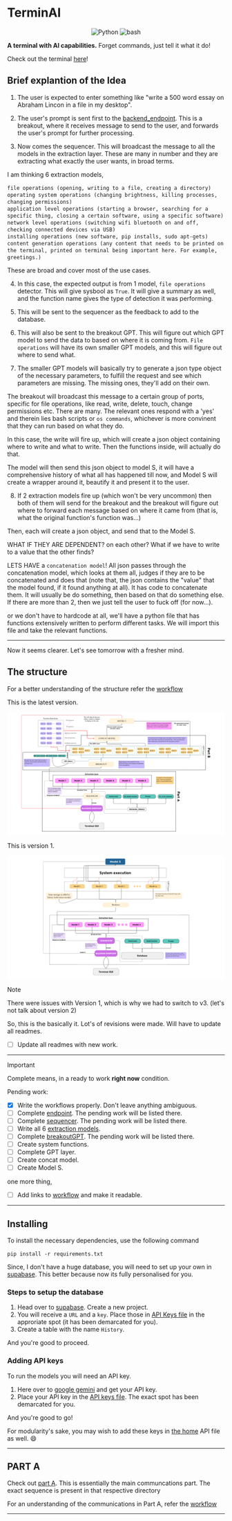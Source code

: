 # TerminAI

<p align="center">
  <img src="https://img.shields.io/badge/Code-Python-informational?style=flat&logo=python&color=blue" alt="Python" />
  <img src="https://img.shields.io/badge/Code-Bash-informational?style=flat&logo=Bash&color=yellow" alt="bash" />
</p>

**A terminal with AI capabilities.** Forget commands, just tell it what it do! 

Check out the terminal [here](./terminal_gui/README.md)!

## Brief explantion of the Idea

1. The user is expected to enter something like "write a 500 word essay on Abraham Lincon in a file in my desktop".

2. The user's prompt is sent first to the [backend_endpoint](./Backend_endpoit). This is a breakout, where it receives message to send to the user, and forwards the user's prompt for further processing.

3. Now comes the sequencer. This will broadcast the message to all the models in the extraction layer. These are many in number and they are extracting what exactly the user wants, in broad terms. 

I am thinking 6 extraction models,

    file operations (opening, writing to a file, creating a directory)
    operating system operations (changing brightness, killing processes, changing permissions)
    application level operations (starting a browser, searching for a specific thing, closing a certain software, using a specific software)
    network level operations (switching wifi bluetooth on and off, checking connected devices via USB)
    installing operations (new software, pip installs, sudo apt-gets)
    content generation operations (any content that needs to be printed on the terminal, printed on terminal being important here. For example, greetings.)

These are broad and cover most of the use cases.

4. In this case, the expected output is from 1 model, `file operations` detector. This will give sysbool as `True`. It will give a summary as well, and the function name gives the type of detection it was performing.

5. This will be sent to the sequencer as the feedback to add to the database. 

6. This will also be sent to the breakout GPT. This will figure out which GPT model to send the data to based on where it is coming from. `File operations` will have its own smaller GPT models, and this will figure out where to send what. 

7. The smaller GPT models will basically try to generate a json type object of the necessary parameters, to fulfill the request and see which parameters are missing. The missing ones, they'll add on their own. 

The breakout will broadcast this message to a certain group of ports, specific for file operations, like read, write, delete, touch, change permissions etc. There are many. The relevant ones respond with a 'yes' and therein lies bash scripts or `os commands`, whichever is more convinent that they can run based on what they do.

In this case, the write will fire up, which will create a json object containing where to write and what to write. Then the functions inside, will actually do that.

The model will then send this json object to model S, it will have a comprehensive history of what all has happened till now, and Model S will create a wrapper around it, beautify it and present it to the user.

8. If 2 extraction models fire up (which won't be very uncommon) then both of them will send for the breakout and the breakout will figure out where to forward each message based on where it came from (that is, what the original function's function was...)

Then, each will create a json object, and send that to the Model S.

WHAT IF THEY ARE DEPENDENT? on each other? What if we have to write to a value that the other finds? 

LETS HAVE a `concatenation model`! All json passes through the concatenation model, which looks at them all, judges if they are to be concatenated and does that (note that, the json contains the "value" that the model found, if it found anything at all). It has code to concatenate them. It will usually be do something, then based on that do something else. If there are more than 2, then we just tell the user to fuck off (for now...).


or we don't have to hardcode at all, we'll have a python file that has functions extensively written to perform different tasks. We will import this file and take the relevant functions.

---

Now it seems clearer. Let's see tomorrow with a fresher mind.


## The structure

For a better understanding of the structure refer the [workflow](./idea/README.md)

This is the latest version.

![Architecture](./idea/TerminAI_v3.png)

This is version 1.

![Architecture](./idea/TerminAI.png)

> [!NOTE]
> There were issues with Version 1, which is why we had to switch to v3. (let's not talk about version 2)

So, this is the basically it. Lot's of revisions were made. Will have to update all readmes.

- [ ] Update all readmes with new work.

---

> [!IMPORTANT]
> Complete means, in a ready to work **right now** condition.

Pending work:

- [x] Write the workflows properly. Don't leave anything ambiguous.
- [ ] Complete [endpoint](./Backend_endpoint). The pending work will be listed there. 
- [ ] Complete [sequencer](./Sequencer). The pending work will be listed there.
- [ ] Write all 6 [extraction models](./extraction_models). 
- [ ] Complete [breakoutGPT](./BreakoutGPT). The pending work will be listed there.
- [ ] Create system functions.
- [ ] Complete GPT layer.
- [ ] Create concat model.
- [ ] Create Model S.

one more thing,

- [ ] Add links to [workflow](./idea/README.md) and make it readable.

---

## Installing

To install the necessary dependencies, use the following command

    pip install -r requirements.txt

Since, I don't have a huge database, you will need to set up your own in [supabase](https://supabase.com/). This better because now its fully personalised for you.

### Steps to setup the database

1. Head over to [supabase](https://supabase.com/). Create a new project.
2. You will receive a `URL` and a `key`. Place those in [API Keys file](./Sequencer/api_keys.py) in the approriate spot (it has been demarcated for you).
3. Create a table with the name `History`.

And you're good to proceed.

### Adding API keys

To run the models you will need an API key. 

1. Here over to [google gemini](https://ai.google.dev/gemini-api/docs/api-key) and get your API key.
2. Place your API key in the [API keys file](./extraction_models/api_keys.py). The exact spot has been demarcated for you.

And you're good to go!

For modularity's sake, you may wish to add these keys in [the home](./api_keys.py) API file as well. :smile:

---

## PART A

Check out [part A](./PartA_backend). This is essentially the main communcations part. The exact sequence is present in that respective directory

For an understanding of the communications in Part A, refer the [workflow](./PartA_backend/workflow.md)

---